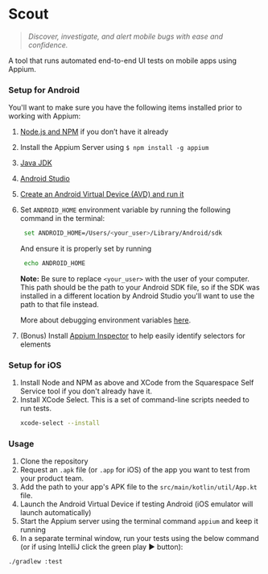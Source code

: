 # Scout
> _Discover, investigate, and alert mobile bugs with ease and confidence._

A tool that runs automated end-to-end UI tests on mobile apps using Appium.

### Setup for Android

You'll want to make sure you have the following items installed prior to working with Appium:

1. [Node.js and NPM](https://nodejs.org/en/) if you don’t have it already
2. Install the Appium Server using `$ npm install -g appium`
3. [Java JDK](https://www.oracle.com/java/technologies/downloads/#java8-mac)
4. [Android Studio](https://developer.android.com/studio)
5. [Create an Android Virtual Device (AVD) and run it](https://developer.android.com/studio/run/managing-avds#createavd)
6. Set `ANDROID_HOME` environment variable by running the following command in the terminal:
   ```bash
	set ANDROID_HOME=/Users/<your_user>/Library/Android/sdk
   ```
   And ensure it is properly set by running
   ```bash
	echo ANDROID_HOME
   ```
   **Note:** Be sure to replace `<your_user>` with the user of your computer. This path should be the path to your Android SDK file, so if the SDK was installed in a different location by Android Studio you'll want to use the path to that file instead.

   More about debugging environment variables [here](https://github.com/appium/java-client/blob/master/docs/environment.md).

1. (Bonus) Install [Appium Inspector](https://github.com/appium/appium-inspector) to help easily identify selectors for elements

### Setup for iOS
1. Install Node and NPM as above and XCode from the Squarespace Self Service tool if you don't already have it.
2. Install XCode Select. This is a set of command-line scripts needed to run tests.
   ```bash
   xcode-select --install
   ```

### Usage
1. Clone the repository
1. Request an `.apk` file (or `.app` for iOS) of the app you want to test from your product team.
2. Add the path to your app's APK file to the `src/main/kotlin/util/App.kt` file.
3. Launch the Android Virtual Device if testing Android (iOS emulator will launch automatically)
5. Start the Appium server using the terminal command `appium` and keep it running
6. In a separate terminal window, run your tests using the below command (or if using IntelliJ click the green play ▶️ button):
```bash
./gradlew :test
```
